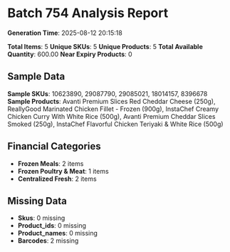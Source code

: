 # Batch 754 Analysis Report

**Generation Time**: 2025-08-12 20:15:18

**Total Items**: 5
**Unique SKUs**: 5
**Unique Products**: 5
**Total Available Quantity**: 600.00
**Near Expiry Products**: 0

## Sample Data
**Sample SKUs**: 10623890, 29087790, 29085021, 18014157, 8396678
**Sample Products**: Avanti Premium Slices Red Cheddar Cheese (250g), ReallyGood Marinated Chicken Fillet - Frozen (900g), InstaChef Creamy Chicken Curry With White Rice (500g), Avanti Premium Cheddar Slices Smoked (250g), InstaChef Flavorful Chicken Teriyaki & White Rice (500g)

## Financial Categories
- **Frozen Meals**: 2 items
- **Frozen Poultry & Meat**: 1 items
- **Centralized Fresh**: 2 items

## Missing Data
- **Skus**: 0 missing
- **Product_ids**: 0 missing
- **Product_names**: 0 missing
- **Barcodes**: 2 missing
